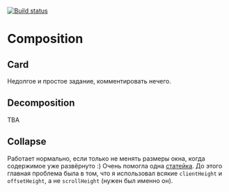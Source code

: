 [![Build status](https://ci.appveyor.com/api/projects/status/3db3k0p53w5bl4dq?svg=true)](https://ci.appveyor.com/project/LiquidAssContainer/ra-composition)

# Composition

## Card

Недолгое и простое задание, комментировать нечего.

## Decomposition

TBA

## Collapse

Работает нормально, если только не менять размеры окна, когда содержимое уже развёрнуто :) Очень помогла одна [статейка](https://medium.com/skillthrive/build-a-react-accordion-component-from-scratch-using-react-hooks-a71d3d91324b). До этого главная проблема была в том, что я использовал всякие `clientHeight` и `offsetHeight`, а не `scrollHeight` (нужен был именно он).

